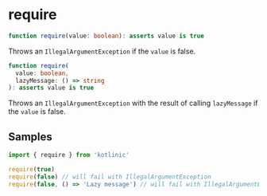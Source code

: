 # require

```ts
function require(value: boolean): asserts value is true
```

Throws an `IllegalArgumentException` if the `value` is false.

```ts
function require(
  value: boolean,
  lazyMessage: () => string
): asserts value is true
```

Throws an `IllegalArgumentException` with the result of calling `lazyMessage` if the `value` is false.

## Samples

```ts
import { require } from 'kotlinic'

require(true)
require(false) // will fail with IllegalArgumentException
require(false, () => 'Lazy message') // will fail with IllegalArgumentException
```
